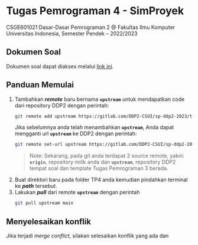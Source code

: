 # Tugas Pemrograman 4 - SimProyek
CSGE601021 Dasar-Dasar Pemrograman 2 @ Fakultas Ilmu Komputer Universitas Indonesia,
Semester Pendek – 2022/2023

## Dokumen Soal
Dokumen soal dapat diakses melalui [link ini](https://docs.google.com/document/d/1NHqn8PeH67QWjKNaAAPbUYIWis6pG-GG77Y3MaU5KU8/).


## Panduan Memulai
1. Tambahkan ***remote*** baru bernama **`upstream`** untuk mendapatkan code dari repository DDP2 dengan perintah:
    ```bash
    git remote add upstream https://gitlab.com/DDP2-CSUI/sp-ddp2-2023/tp4-sp-ddp2.git
    ```
    Jika sebelumnya anda telah menambahkan **`upstream`**, Anda dapat mengganti url **`upstream`** ke DDP2 dengan perintah:
    ```bash
    git remote set-url upstream https://gitlab.com/DDP2-CSUI/sp-ddp2-2023/tp4-sp-ddp2.git
    ```
    > Note: Sekarang, pada git anda terdapat 2 source remote, yakni: **`origin`**, repository milik anda dan **`upstream`**, repository DDP2 tempat soal dan template Tugas Pemrograman 3 berada.
2. Buat direktori baru pada folder TP4 anda kemudian pindahkan terminal ke ***path*** tersebut.
3. Lakukan ***pull*** dari remote **`upstream`** dengan perintah 
    ```bash
    git pull upstream main
    ```

## Menyelesaikan konflik

Jika terjadi *merge conflict*, silakan selesaikan konflik yang ada dan
